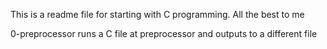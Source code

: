 This is a readme file for starting with C programming. All the best to me

0-preprocessor runs a C file at preprocessor and outputs to  a different file
